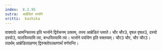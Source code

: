 ```yaml
---
index:  8.2.95
sutra:  आम्रेडितं भर्त्सने
vritti:  kashika 
---
```


वाक्यादेः आमन्त्रितस्य इति भर्त्सने द्विर्वचनम् उक्तम्, तस्य आम्रेडितं प्लवते। चौर चौर3, वृषल वृषल3, दस्यो दस्यो3, घातयिस्यामि त्वा, बन्धयिस्यामि त्वा। भर्त्सने पर्यायेण इति वक्तव्यम्। चौर3 चौर, चौर चौर3। तदर्थम् आम्रेडितग्रहणम् द्विरुक्तोपलक्षणार्थं वर्णयन्ति।

